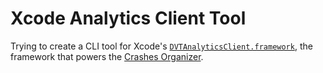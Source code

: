 # Xcode Analytics Client Tool

Trying to create a CLI tool for Xcode's [`DVTAnalyticsClient.framework`](https://github.com/zolomatok/Xcode6-RuntimeHeaders/tree/master/DVTAnalyticsClient), the framework that powers the [Crashes Organizer](https://developer.apple.com/library/prerelease/ios/recipes/xcode_help-crashes_organizer/AboutCrashesOrganizer/AboutCrashesOrganizer.html).
